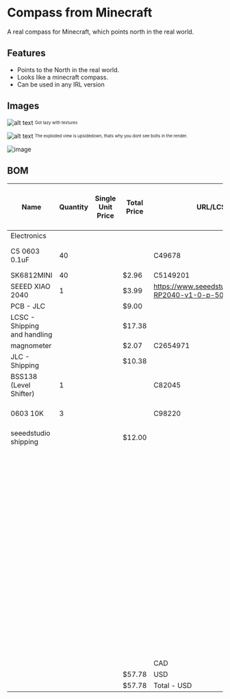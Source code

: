 # Compass from Minecraft
A real compass for Minecraft, which points north in the real world.

## Features
- Points to the North in the real world.
- Looks like a minecraft compass.
- Can be used in any IRL version

## Images

![alt text](https://hc-cdn.hel1.your-objectstorage.com/s/v3/f9e89fd0ee223cffdb651447467140033ccb273d_untitled.png)
<sub><sup> Got lazy with textures </sup></sub>

![alt text](https://hc-cdn.hel1.your-objectstorage.com/s/v3/4a789219c1436f086280cc85c71214e8e4251c66_assembly_1.png)
<sub><sup> The exploded view is upsidedown, thats why you dont see bolts in the render.</sup></sub>

![image](https://github.com/user-attachments/assets/db14e7af-69aa-47ad-8a8e-7cc68ef0c076)


## BOM

| Name                         | Quantity | Single Unit Price | Total Price | URL/LCSC                                                 | FALSE | Vendor (LCSC unless otheriwse indicated) |   |
|------------------------------|----------|-------------------|-------------|----------------------------------------------------------|-------|------------------------------------------|---|
| Electronics                  |          |                   |             |                                                          | FALSE |                                          |   |
| C5 0603 0.1uF                | 40       |                   |             | C49678                                                   | FALSE | With My other two projects               |   |
| SK6812MINI                   | 40       |                   | $2.96       | C5149201                                                 | FALSE |                                          |   |
| SEEED XIAO 2040              | 1        |                   | $3.99       | https://www.seeedstudio.com/XIAO-RP2040-v1-0-p-5026.html | FALSE |                                          |   |
| PCB - JLC                    |          |                   | $9.00       |                                                          | FALSE |                                          |   |
| LCSC - Shipping and handling |          |                   | $17.38      |                                                          | FALSE |                                          |   |
| magnometer                   |          |                   | $2.07       | C2654971                                                 | FALSE |                                          |   |
| JLC - Shipping               |          |                   | $10.38      |                                                          | FALSE |                                          |   |
| BSS138 (Level Shifter)       | 1        |                   |             | C82045                                                   | FALSE | With My other two projects               |   |
| 0603 10K                     | 3        |                   |             | C98220                                                   | FALSE | With My other two projects               |   |
| seeedstudio shipping         |          |                   | $12.00      |                                                          | FALSE |                                          |   |
|                              |          |                   |             |                                                          | FALSE |                                          |   |
|                              |          |                   |             |                                                          | FALSE |                                          |   |
|                              |          |                   |             |                                                          | FALSE |                                          |   |
|                              |          |                   |             |                                                          | FALSE |                                          |   |
|                              |          |                   |             |                                                          | FALSE |                                          |   |
|                              |          |                   |             |                                                          | FALSE |                                          |   |
|                              |          |                   |             |                                                          | FALSE | With My other two projects               |   |
|                              |          |                   |             |                                                          | FALSE |                                          |   |
|                              |          |                   |             |                                                          | FALSE |                                          |   |
|                              |          |                   |             |                                                          | FALSE |                                          |   |
|                              |          |                   |             |                                                          | FALSE |                                          |   |
|                              |          |                   |             |                                                          | FALSE |                                          |   |
|                              |          |                   |             |                                                          | FALSE |                                          |   |
|                              |          |                   |             |                                                          | FALSE |                                          |   |
|                              |          |                   |             |                                                          | FALSE |                                          |   |
|                              |          |                   |             |                                                          |       |                                          |   |
|                              |          |                   |             |                                                          |       |                                          |   |
|                              |          |                   |             |                                                          |       |                                          |   |
|                              |          |                   |             |                                                          |       |                                          |   |
|                              |          |                   |             |                                                          |       |                                          |   |
|                              |          |                   |             |                                                          |       |                                          |   |
|                              |          |                   |             |                                                          |       |                                          |   |
|                              |          |                   |             |                                                          |       |                                          |   |
|                              |          |                   |             |                                                          |       |                                          |   |
|                              |          |                   |             |                                                          |       |                                          |   |
|                              |          |                   |             | CAD                                                      |       |                                          |   |
|                              |          |                   | $57.78      | USD                                                      |       |                                          |   |
|                              |          |                   | $57.78      | Total - USD                                              |       |                                          |   |
